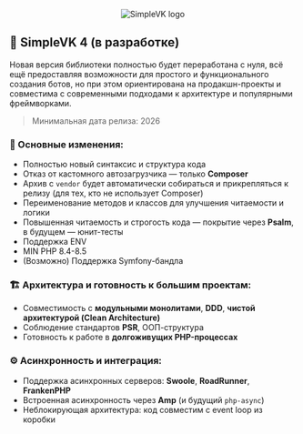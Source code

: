 <p align="center">
  <img alt="SimpleVK logo" title="SimpleVK это PHP библиотека быстрой разработки ботов для VK.COM" src="http://images.vfl.ru/ii/1563283715/1c6a23fb/27226348.png"/>
</p>

## 🚀 SimpleVK 4 (в разработке)

Новая версия библиотеки полностью будет переработана с нуля, всё ещё предоставляя возможности для простого и функционального создания ботов, но при этом ориентирована на продакшн-проекты и совместима с современными подходами к архитектуре и популярными фреймворками.

> Минимальная дата релиза: 2026

### 🔄 Основные изменения:

* Полностью новый синтаксис и структура кода
* Отказ от кастомного автозагрузчика — только **Composer**
* Архив с `vendor` будет автоматически собираться и прикрепляться к релизу (для тех, кто не использует Composer)
* Переименование методов и классов для улучшения читаемости и логики
* Повышенная читаемость и строгость кода — покрытие через **Psalm**, в будущем — юнит-тесты
* Поддержка ENV
* MIN PHP 8.4-8.5
* (Возможно) Поддержка Symfony-бандла

### 🏗 Архитектура и готовность к большим проектам:

* Совместимость с **модульными монолитами**, **DDD**, **чистой архитектурой (Clean Architecture)**
* Соблюдение стандартов **PSR**, ООП-структура
* Готовность к работе в **долгоживущих PHP-процессах**

### ⚙️ Асинхронность и интеграция:

* Поддержка асинхронных серверов: **Swoole**, **RoadRunner**, **FrankenPHP**
* Встроенная асинхронность через **Amp** (и будущий `php-async`)
* Неблокирующая архитектура: код совместим с event loop из коробки
